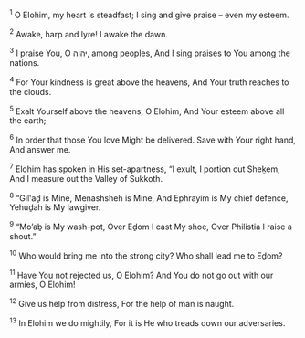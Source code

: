 <sup>1</sup> O Elohim, my heart is steadfast; I sing and give praise – even my esteem.

<sup>2</sup> Awake, harp and lyre! I awake the dawn.

<sup>3</sup> I praise You, O יהוה, among peoples, And I sing praises to You among the nations.

<sup>4</sup> For Your kindness is great above the heavens, And Your truth reaches to the clouds.

<sup>5</sup> Exalt Yourself above the heavens, O Elohim, And Your esteem above all the earth;

<sup>6</sup> In order that those You love Might be delivered. Save with Your right hand, And answer me.

<sup>7</sup> Elohim has spoken in His set-apartness, “I exult, I portion out Sheḵem, And I measure out the Valley of Sukkoth.

<sup>8</sup> “Gil‛aḏ is Mine, Menashsheh is Mine, And Ephrayim is My chief defence, Yehuḏah is My lawgiver.

<sup>9</sup> “Mo’aḇ is My wash-pot, Over Eḏom I cast My shoe, Over Philistia I raise a shout.”

<sup>10</sup> Who would bring me into the strong city? Who shall lead me to Eḏom?

<sup>11</sup> Have You not rejected us, O Elohim? And You do not go out with our armies, O Elohim!

<sup>12</sup> Give us help from distress, For the help of man is naught.

<sup>13</sup> In Elohim we do mightily, For it is He who treads down our adversaries.

